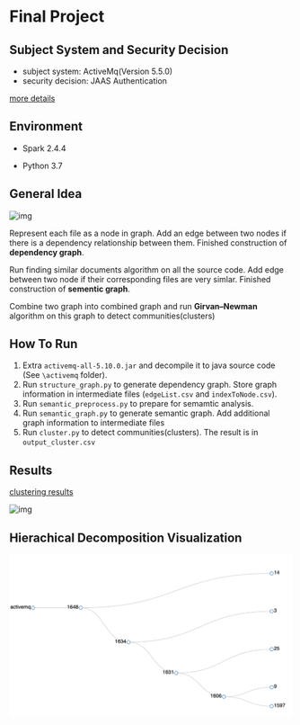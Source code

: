 # Final Project

## Subject System and Security Decision
- subject system: ActiveMq(Version 5.5.0)
- security decision: JAAS Authentication

[more details](https://docs.google.com/document/d/1ZSaXX7eSMZGJSwvm-Qe8rIkqL37fCvGvwHrxXrq9_OU/edit?usp=sharing)



## Environment
- Spark 2.4.4

- Python 3.7



## General Idea

![img](https://lh5.googleusercontent.com/kzJY-CE27AlSHg6s9J-WywYFV_cj-zAjyROySlvi1Ek7y-Bv94Aznk56vO0NATVSM4Zvziv3KEau8PGAcaFmXhSdsWcWDFNaO5tB7a2tdqcp4TWUQ3CTb1IcoLiJ_LZd0NC2qkdc)

Represent each file as a node in graph. Add an edge between two nodes if there is a dependency relationship between them. Finished construction of **dependency graph**. 

Run finding similar documents algorithm on all the source code. Add edge between two node if their corresponding files are very simlar. Finished construction of **sementic graph**.

Combine two graph into combined graph and run **Girvan–Newman** algorithm on this graph to detect communities(clusters) 

## How To Run
1. Extra `activemq-all-5.10.0.jar` and decompile it to java source code (See `\activemq` folder).
2. Run `structure_graph.py` to generate dependency graph. Store graph information in intermediate files (`edgeList.csv` and `indexToNode.csv`).
3. Run `semantic_preprocess.py` to prepare for semamtic analysis.
4. Run `semantic_graph.py` to generate semantic graph. Add additional graph information to intermediate files
5. Run `cluster.py` to detect communities(clusters). The result is in `output_cluster.csv`


## Results
[clustering results](https://github.com/ShengtaoHou/HYZ-final-project/blob/master/output_cluster.csv)

![img](https://github.com/ShengtaoHou/HYZ-final-project/blob/master/Visualization/cluster-pic.png)


## Hierachical Decomposition Visualization
![img](https://github.com/ShengtaoHou/HYZ-final-project/blob/master/Visualization/hierachical-decomposition.png)
